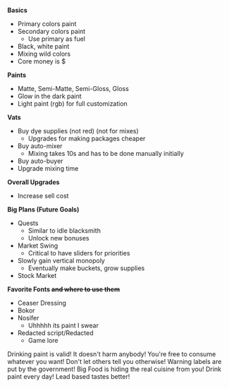 **Basics**
- Primary colors paint
- Secondary colors paint
  - Use primary as fuel
- Black, white paint
- Mixing wild colors
- Core money is $

**Paints**
- Matte, Semi-Matte, Semi-Gloss, Gloss
- Glow in the dark paint
- Light paint (rgb) for full customization

**Vats**
- Buy dye supplies (not red) (not for mixes)
  - Upgrades for making packages cheaper
- Buy auto-mixer
  - Mixing takes 10s and has to be done manually initially
- Buy auto-buyer
- Upgrade mixing time

**Overall Upgrades**
- Increase sell cost

**Big Plans (Future Goals)**
- Quests
  - Similar to idle blacksmith
  - Unlock new bonuses
- Market Swing
  - Critical to have sliders for priorities
- Slowly gain vertical monopoly
  - Eventually make buckets, grow supplies
- Stock Market

**Favorite Fonts ~~and where to use them~~**
- Ceaser Dressing
- Bokor
- Nosifer
  - Uhhhhh its paint I swear
- Redacted script/Redacted
  - Game lore

Drinking paint is valid!
It doesn't harm anybody!
You're free to consume whatever you want!
Don't let others tell you otherwise!
Warning labels are put by the government!
Big Food is hiding the real cuisine from you!
Drink paint every day!
Lead based tastes better!